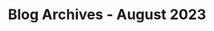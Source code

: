 ---
layout: category
title: "Blog Archives - August 2023" 
category: "year-2023"
lang: en
permalink: '/category/2023/08'
path: '/category/2023/08'
pagination:
    enabled: true
    category: ["year-2023", "month-08"]
    permalink: /page/:num/
    locale: en
---